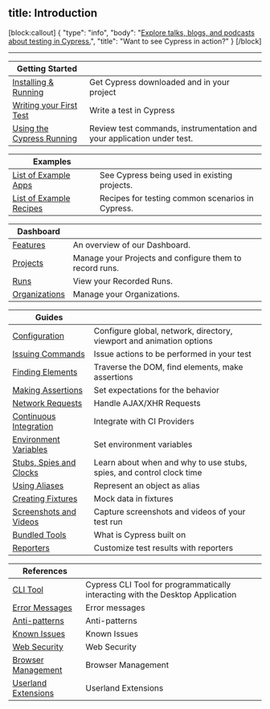 title: Introduction
---

[block:callout]
{
  "type": "info",
  "body": "[Explore talks, blogs, and podcasts about testing in Cypress.](https://www.cypress.io/explore)",
  "title": "Want to see Cypress in action?"
}
[/block]

---

| Getting Started | |
| -------------------- | -- |
| [Installing & Running](https://on.cypress.io/guides/installing-and-running) | Get Cypress downloaded and in your project |
| [Writing your First Test](https://on.cypress.io/guides/writing-your-first-test) | Write a test in Cypress |
| [Using the Cypress Running](https://on.cypress.io/guides/using-the-cypress-runner) | Review test commands, instrumentation and your application under test. |

| Examples | |
| -------------------- | -- |
| [List of Example Apps](https://on.cypress.io/guides/all-example-apps) | See Cypress being used in existing projects. |
| [List of Example Recipes](https://github.com/cypress-io/cypress-example-recipes) | Recipes for testing common scenarios in Cypress. |

| Dashboard | |
| -------------------- | -- |
| [Features](https://on.cypress.io/guides/dashboard-features) | An overview of our Dashboard. |
| [Projects](https://on.cypress.io/guides/projects) | Manage your Projects and configure them to record runs. |
| [Runs](https://on.cypress.io/guides/runs) | View your Recorded Runs. |
| [Organizations](https://on.cypress.io/guides/organizations) | Manage your Organizations. |

| Guides | |
| -------------------- | -- |
| [Configuration](https://on.cypress.io/guides/configuration) | Configure global, network, directory, viewport and animation options |
| [Issuing Commands](https://on.cypress.io/guides/issuing-commands) | Issue actions to be performed in your test |
| [Finding Elements](https://on.cypress.io/guides/finding-elements) | Traverse the DOM, find elements, make assertions |
| [Making Assertions](https://on.cypress.io/guides/making-assertions) | Set expectations for the behavior |
| [Network Requests](https://on.cypress.io/guides/network-requests-xhr) | Handle AJAX/XHR Requests |
| [Continuous Integration](https://on.cypress.io/guides/continuous-integration) | Integrate with CI Providers |
| [Environment Variables](https://on.cypress.io/guides/environment-variables) | Set environment variables |
| [Stubs, Spies and Clocks](https://on.cypress.io/guides/stubs-spies-clocks) | Learn about when and why to use stubs, spies, and control clock time |
| [Using Aliases](https://on.cypress.io/guides/using-aliases) | Represent an object as alias |
| [Creating Fixtures](https://on.cypress.io/guides/creating-fixtures) | Mock data in fixtures |
| [Screenshots and Videos](https://on.cypress.io/guides/screenshots-and-videos) | Capture screenshots and videos of your test run |
| [Bundled Tools](https://on.cypress.io/guides/bundled-tools) | What is Cypress built on |
| [Reporters](https://on.cypress.io/guides/reporters) | Customize test results with reporters |

| References | |
| -------------------- | -- |
| [CLI Tool](https://on.cypress.io/guides/cli) | Cypress CLI Tool for programmatically interacting with the Desktop Application |
| [Error Messages](https://on.cypress.io/guides/errors) | Error messages |
| [Anti-patterns](https://on.cypress.io/guides/anti-patterns) | Anti-patterns |
| [Known Issues](https://on.cypress.io/guides/known-issues) | Known Issues |
| [Web Security](https://on.cypress.io/guides/web-security) | Web Security |
| [Browser Management](https://on.cypress.io/guides/browser-management) | Browser Management |
| [Userland Extensions](https://on.cypress.io/guides/userland-extensions) | Userland Extensions |
